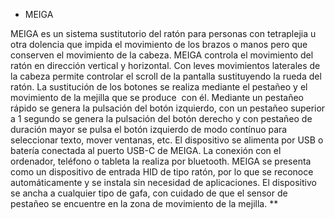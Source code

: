 * MEIGA

MEIGA es un sistema sustitutorio del ratón para personas con tetraplejia u otra dolencia que impida el movimiento de los brazos o manos pero que conserven el movimiento de la cabeza. 
MEIGA controla el movimiento del ratón en dirección vertical y horizontal. Con leves movimientos laterales de la cabeza permite controlar el scroll de la pantalla sustituyendo la rueda del ratón. 
La sustitución de los botones se realiza mediante el pestañeo y el movimiento de la mejilla que se produce  con él. Mediante un pestañeo rápido se genera la pulsación del botón izquierdo, con un pestañeo superior a 1 segundo se genera la pulsación del botón derecho y con pestañeo de duración mayor se pulsa el botón izquierdo de modo contínuo para seleccionar texto, mover ventanas, etc. 
El dispositivo se alimenta por USB o batería conectada al puerto USB-C de MEIGA. La conexión con el ordenador, teléfono o tableta la realiza por bluetooth. MEIGA se presenta como un dispositivo de entrada HID de tipo ratón, por lo que se reconoce automáticamente y se instala sin necesidad de aplicaciones. 
El dispositivo se ancha a cualquier tipo de gafa, con cuidado de que el sensor de pestañeo se encuentre en la zona de movimiento de la mejilla. 
**
